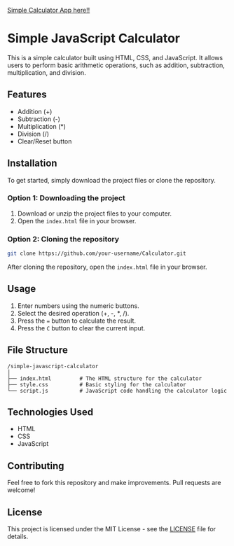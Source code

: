 [Simple Calculator App here!!](https://ericlkm.github.io/Calculator/)
# Simple JavaScript Calculator

This is a simple calculator built using HTML, CSS, and JavaScript. It allows users to perform basic arithmetic operations, such as addition, subtraction, multiplication, and division.

## Features

- Addition (+)
- Subtraction (-)
- Multiplication (*)
- Division (/)
- Clear/Reset button

## Installation

To get started, simply download the project files or clone the repository.

### Option 1: Downloading the project

1. Download or unzip the project files to your computer.
2. Open the `index.html` file in your browser.

### Option 2: Cloning the repository

```bash
git clone https://github.com/your-username/Calculator.git
```

After cloning the repository, open the `index.html` file in your browser.

## Usage

1. Enter numbers using the numeric buttons.
2. Select the desired operation (+, -, *, /).
3. Press the `=` button to calculate the result.
4. Press the `C` button to clear the current input.

## File Structure

```
/simple-javascript-calculator
│
├── index.html         # The HTML structure for the calculator
├── style.css          # Basic styling for the calculator
└── script.js          # JavaScript code handling the calculator logic
```

## Technologies Used

- HTML
- CSS
- JavaScript

## Contributing

Feel free to fork this repository and make improvements. Pull requests are welcome!

## License

This project is licensed under the MIT License - see the [LICENSE](LICENSE) file for details.

